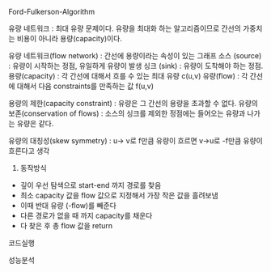 Ford-Fulkerson-Algorithm

유량 네트워크 : 최대 유량 문제이다. 유량을 최대화 하는 알고리즘이므로 간선의 가중치는 비용이 아니라 용량(capacity)이다.  

유량 네트워크(flow network) : 간선에 용량이라는 속성이 있는 그래프
소스 (source) : 유량이 시작하는 정점, 유일하게 유량이 발생
싱크 (sink) : 유량이 도착해야 하는 정점.
용량(capacity) : 각 간선에 대해서 흐를 수 있는 최대 유량 c(u,v)
유량(flow) : 각 간선에 대해서 다음 constraints를 만족하는 값 f(u,v)


용량의 제한(capacity constraint) : 유량은 그 간선의 용량을 초과할 수 없다.
유량의 보존(conservation of flows) : 소스의 싱크를 제외한 정점에는 들어오는 유량과 나가는 유량은 같다.

유량의 대칭성(skew symmetry) : u-> v로 f만큼 유량이 흐르면 v->u로 -f만큼 유량이 흐른다고 생각




1) 동작방식 
- 깊이 우선 탐색으로 start-end 까지 경로를 찾음
- 최소 capacity 값을 flow 값으로 지정해서 가장 작은 값을 흘려보냄
- 이때 반대 유량 (-flow)를 빼준다
- 다른 경로가 없을 때 까지 capacity를 채운다
- 다 찾은 후 총 flow 값을 return

코드실행

성능분석

